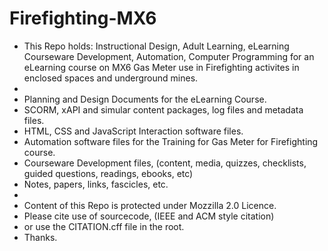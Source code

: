 # Firefighting-MX6
- This Repo holds: Instructional Design, Adult Learning, eLearning Courseware Development, Automation, Computer Programming for an eLearning course on MX6 Gas Meter use in Firefighting activites in enclosed spaces and underground mines.
-
- Planning and Design Documents for the eLearning Course.
- SCORM, xAPI and simular content packages, log files and metadata files.
- HTML, CSS and JavaScript Interaction software files. 
- Automation software files for the Training for Gas Meter for Firefighting course. 
- Courseware Development files, (content, media, quizzes, checklists, guided questions, readings, ebooks, etc)
- Notes, papers, links, fascicles, etc.
- 
- Content of this Repo is protected under Mozzilla 2.0 Licence.
- Please cite use of sourcecode, (IEEE and ACM style citation)
- or use the CITATION.cff file in the root.
- Thanks. 

